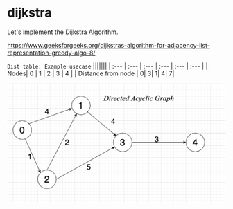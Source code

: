 # dijkstra

Let's implement the Dijkstra Algorithm.

<https://www.geeksforgeeks.org/dijkstras-algorithm-for-adjacency-list-representation-greedy-algo-8/>

`Dist table: Example usecase`
|||||||
| :--- | :--- | :--- | :--- | :--- | :--- |
| Nodes| 0 | 1 | 2 | 3 | 4 |
| Distance from node | 0| 3| 1| 4| 7|

![Directed Acyclic Graph](Dag_dsp.png)
